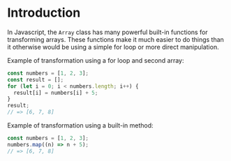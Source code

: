 # Introduction

In Javascript, the `Array` class has many powerful built-in functions for transforming arrays. These functions make it much easier to do things than it otherwise would be using a simple for loop or more direct manipulation.

Example of transformation using a for loop and second array:

```javascript
const numbers = [1, 2, 3];
const result = [];
for (let i = 0; i < numbers.length; i++) {
  result[i] = numbers[i] + 5;
}
result;
// => [6, 7, 8]
```

Example of transformation using a built-in method:

```javascript
const numbers = [1, 2, 3];
numbers.map((n) => n + 5);
// => [6, 7, 8]
```
